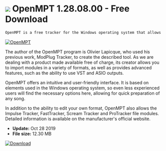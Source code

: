 # ![](https://cdn.softexe.net/static/icon/9/openmpt-8781.png) OpenMPT 1.28.08.00 - Free Download

```sh
OpenMPT is a free tracker for the Windows operating system that allows you to create and play music.
```
[![OpenMPT](https://gallery.dpcdn.pl/imgc/Tools/63893/g_-_420x350_1.5_-_x20151130005648_0.png)](https://softexe.net/win/multimedia/other/openmpt:hghp.html)

The author of the OpenMPT program is Olivier Lapicque, who used his previous work, ModPlug Tracker, to create the described tool. As we are dealing with a product made available free of charge, its creator allows you to import modules in a variety of formats, as well as provides advanced features, such as the ability to use VST and ASIO outputs.
 
 OpenMPT offers an intuitive and user-friendly interface. It is based on elements used in the Windows operating system, so even less experienced users will find the necessary options here, allowing for quick preparation of any song.  
 
 In addition to the ability to edit your own format, OpenMPT also allows the Impulse Tracker, FastTracker, Scream Tracker and ProTracker file modules. Detailed information is available on the manufacturer's official website.


- **Update:** Oct 28 2019
- **File size:** 12.30 MB

[![Download](https://cdn.softexe.net/static/img/download.png)](https://softexe.net/win/multimedia/other/openmpt:hghp.html)

